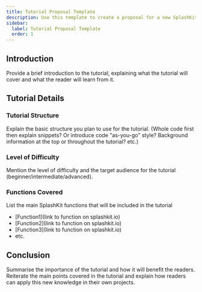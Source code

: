 ```yaml
---
title: Tutorial Proposal Template
description: Use this template to create a proposal for a new SplashKit tutorial.
sidebar:
  label: Tutorial Proposal Template
  order: 1
---
```


## Introduction

Provide a brief introduction to the tutorial, explaining what the tutorial will cover and what the
reader will learn from it.

## Tutorial Details

### Tutorial Structure

Explain the basic structure you plan to use for the tutorial. (Whole code first then explain
snippets? Or introduce code "as-you-go" style? Background information at the top or throughout the
tutorial? etc.)

### Level of Difficulty

Mention the level of difficulty and the target audience for the tutorial
(beginner/intermediate/advanced).

### Functions Covered

List the main SplashKit functions that will be included in the tutorial

- [Function1](link to function on splashkit.io)
- [Function2](link to function on splashkit.io)
- [Function3](link to function on splashkit.io)
- etc.

## Conclusion

Summarise the importance of the tutorial and how it will benefit the readers. Reiterate the main
points covered in the tutorial and explain how readers can apply this new knowledge in their own
projects.
